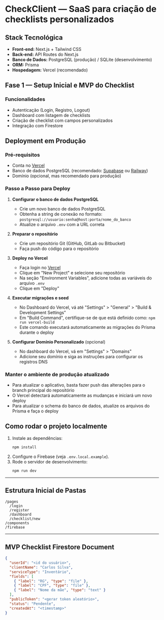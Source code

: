 # CheckClient — SaaS para criação de checklists personalizados

## Stack Tecnológica
- **Front-end:** Next.js + Tailwind CSS
- **Back-end:** API Routes do Next.js
- **Banco de Dados:** PostgreSQL (produção) / SQLite (desenvolvimento)
- **ORM:** Prisma
- **Hospedagem:** Vercel (recomendado)

## Fase 1 — Setup Inicial e MVP do Checklist

### Funcionalidades
- Autenticação (Login, Registro, Logout)
- Dashboard com listagem de checklists
- Criação de checklist com campos personalizados
- Integração com Firestore

## Deployment em Produção

### Pré-requisitos
- Conta no [Vercel](https://vercel.com)
- Banco de dados PostgreSQL (recomendado: [Supabase](https://supabase.com) ou [Railway](https://railway.app))
- Domínio (opcional, mas recomendado para produção)

### Passo a Passo para Deploy

1. **Configurar o banco de dados PostgreSQL**
   - Crie um novo banco de dados PostgreSQL
   - Obtenha a string de conexão no formato: `postgresql://usuario:senha@host:porta/nome_do_banco`
   - Atualize o arquivo `.env` com a URL correta

2. **Preparar o repositório**
   - Crie um repositório Git (GitHub, GitLab ou Bitbucket)
   - Faça push do código para o repositório

3. **Deploy no Vercel**
   - Faça login no [Vercel](https://vercel.com)
   - Clique em "New Project" e selecione seu repositório
   - Na seção "Environment Variables", adicione todas as variáveis do arquivo `.env`
   - Clique em "Deploy"

4. **Executar migrações e seed**
   - No Dashboard do Vercel, vá até "Settings" > "General" > "Build & Development Settings"
   - Em "Build Command", certifique-se de que está definido como: `npm run vercel-build`
   - Este comando executará automaticamente as migrações do Prisma durante o deploy

5. **Configurar Domínio Personalizado** (opcional)
   - No dashboard do Vercel, vá em "Settings" > "Domains"
   - Adicione seu domínio e siga as instruções para configurar os registros DNS

### Manter o ambiente de produção atualizado

- Para atualizar o aplicativo, basta fazer push das alterações para o branch principal do repositório
- O Vercel detectará automaticamente as mudanças e iniciará um novo deploy
- Para atualizar o schema do banco de dados, atualize os arquivos do Prisma e faça o deploy

## Como rodar o projeto localmente

1. Instale as dependências:
   ```bash
   npm install
   ```
2. Configure o Firebase (veja `.env.local.example`).
3. Rode o servidor de desenvolvimento:
   ```bash
   npm run dev
   ```

---

## Estrutura Inicial de Pastas
```
/pages
  /login
  /register
  /dashboard
  /checklist/new
/components
/firebase
```

---

## MVP Checklist Firestore Document
```json
{
  "userId": "<id do usuário>",
  "clientName": "Carlos Silva",
  "serviceType": "Inventário",
  "fields": [
    { "label": "RG", "type": "file" },
    { "label": "CPF", "type": "file" },
    { "label": "Nome da mãe", "type": "text" }
  ],
  "publicToken": "<gerar token aleatório>",
  "status": "Pendente",
  "createdAt": "<timestamp>"
}
```

